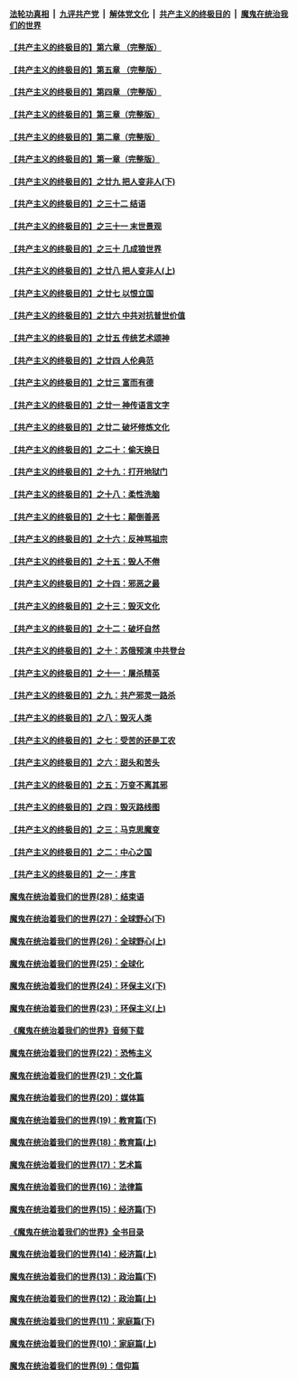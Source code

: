 ####  [法轮功真相](../../../../basic/blob/master/README.md?t=01211939) &nbsp;|&nbsp; [九评共产党](../../../../9ping.md/blob/master/README.md?t=01211939) &nbsp;|&nbsp; [解体党文化](../../../../jtdwh.md/blob/master/README.md?t=01211939)  &nbsp;|&nbsp; [共产主义的终极目的](../../../../gczydzjmd.md/blob/master/README.md?t=01211939) &nbsp;|&nbsp; [魔鬼在统治我们的世界](../../../../mgztzwmdsj.md/blob/master/README.md?t=01211939) 

#### [【共产主义的终极目的】第六章 （完整版）](../pages/nsc422/n11428913.md?t=01211939) 

#### [【共产主义的终极目的】第五章 （完整版）](../pages/nsc422/n11428912.md?t=01211939) 

#### [【共产主义的终极目的】第四章 （完整版）](../pages/nsc422/n11428907.md?t=01211939) 

#### [【共产主义的终极目的】第三章（完整版）](../pages/nsc422/n11428848.md?t=01211939) 

#### [【共产主义的终极目的】第二章（完整版）](../pages/nsc422/n11428831.md?t=01211939) 

#### [【共产主义的终极目的】第一章（完整版）](../pages/nsc422/n11417651.md?t=01211939) 

#### [【共产主义的终极目的】之廿九 把人变非人(下)](../pages/nsc422/n11344140.md?t=01211939) 

#### [【共产主义的终极目的】之三十二 结语](../pages/nsc422/n11360535.md?t=01211939) 

#### [【共产主义的终极目的】之三十一 末世景观](../pages/nsc422/n11351129.md?t=01211939) 

#### [【共产主义的终极目的】之三十 几成狼世界](../pages/nsc422/n11348280.md?t=01211939) 

#### [【共产主义的终极目的】之廿八 把人变非人(上)](../pages/nsc422/n11340492.md?t=01211939) 

#### [【共产主义的终极目的】之廿七 以恨立国](../pages/nsc422/n11336944.md?t=01211939) 

#### [【共产主义的终极目的】之廿六 中共对抗普世价值](../pages/nsc422/n11324785.md?t=01211939) 

#### [【共产主义的终极目的】之廿五 传统艺术颂神](../pages/nsc422/n11296396.md?t=01211939) 

#### [【共产主义的终极目的】之廿四 人伦典范](../pages/nsc422/n11296397.md?t=01211939) 

#### [【共产主义的终极目的】之廿三 富而有德](../pages/nsc422/n11283598.md?t=01211939) 

#### [【共产主义的终极目的】之廿一 神传语言文字](../pages/nsc422/n11263265.md?t=01211939) 

#### [【共产主义的终极目的】之廿二 破坏修炼文化](../pages/nsc422/n11245728.md?t=01211939) 

#### [【共产主义的终极目的】之二十：偷天换日](../pages/nsc422/n11238846.md?t=01211939) 

#### [【共产主义的终极目的】之十九：打开地狱门](../pages/nsc422/n11206376.md?t=01211939) 

#### [【共产主义的终极目的】之十八：柔性洗脑](../pages/nsc422/n11199994.md?t=01211939) 

#### [【共产主义的终极目的】之十七：颠倒善恶](../pages/nsc422/n11179782.md?t=01211939) 

#### [【共产主义的终极目的】之十六：反神骂祖宗](../pages/nsc422/n11166798.md?t=01211939) 

#### [【共产主义的终极目的】之十五：毁人不倦](../pages/nsc422/n11166792.md?t=01211939) 

#### [【共产主义的终极目的】之十四：邪恶之最](../pages/nsc422/n11150249.md?t=01211939) 

#### [【共产主义的终极目的】之十三：毁灭文化](../pages/nsc422/n11135227.md?t=01211939) 

#### [【共产主义的终极目的】之十二：破坏自然](../pages/nsc422/n11135214.md?t=01211939) 

#### [【共产主义的终极目的】之十：苏俄预演 中共登台](../pages/nsc422/n11118424.md?t=01211939) 

#### [【共产主义的终极目的】之十一：屠杀精英](../pages/nsc422/n11118442.md?t=01211939) 

#### [【共产主义的终极目的】之九：共产邪灵一路杀](../pages/nsc422/n11114139.md?t=01211939) 

#### [【共产主义的终极目的】之八：毁灭人类](../pages/nsc422/n11108503.md?t=01211939) 

#### [【共产主义的终极目的】之七：受苦的还是工农](../pages/nsc422/n11101809.md?t=01211939) 

#### [【共产主义的终极目的】之六：甜头和苦头](../pages/nsc422/n11096971.md?t=01211939) 

#### [【共产主义的终极目的】之五：万变不离其邪](../pages/nsc422/n11091285.md?t=01211939) 

#### [【共产主义的终极目的】之四：毁灭路线图](../pages/nsc422/n11086284.md?t=01211939) 

#### [【共产主义的终极目的】之三：马克思魔变](../pages/nsc422/n11061941.md?t=01211939) 

#### [【共产主义的终极目的】之二：中心之国](../pages/nsc422/n11047728.md?t=01211939) 

#### [【共产主义的终极目的】之一：序言](../pages/nsc422/n11086077.md?t=01211939) 

#### [魔鬼在统治着我们的世界(28)：结束语](../pages/nsc422/n10936246.md?t=01211939) 

#### [魔鬼在统治着我们的世界(27)：全球野心(下)](../pages/nsc422/n10928319.md?t=01211939) 

#### [魔鬼在统治着我们的世界(26)：全球野心(上)](../pages/nsc422/n10900318.md?t=01211939) 

#### [魔鬼在统治着我们的世界(25)：全球化](../pages/nsc422/n10788205.md?t=01211939) 

#### [魔鬼在统治着我们的世界(24)：环保主义(下)](../pages/nsc422/n10695307.md?t=01211939) 

#### [魔鬼在统治着我们的世界(23)：环保主义(上)](../pages/nsc422/n10688613.md?t=01211939) 

#### [《魔鬼在统治着我们的世界》音频下载](../pages/nsc422/n10635553.md?t=01211939) 

#### [魔鬼在统治着我们的世界(22)：恐怖主义](../pages/nsc422/n10614727.md?t=01211939) 

#### [魔鬼在统治着我们的世界(21)：文化篇](../pages/nsc422/n10597706.md?t=01211939) 

#### [魔鬼在统治着我们的世界(20)：媒体篇](../pages/nsc422/n10586579.md?t=01211939) 

#### [魔鬼在统治着我们的世界(19)：教育篇(下)](../pages/nsc422/n10564808.md?t=01211939) 

#### [魔鬼在统治着我们的世界(18)：教育篇(上)](../pages/nsc422/n10526970.md?t=01211939) 

#### [魔鬼在统治着我们的世界(17)：艺术篇](../pages/nsc422/n10499093.md?t=01211939) 

#### [魔鬼在统治着我们的世界(16)：法律篇](../pages/nsc422/n10485969.md?t=01211939) 

#### [魔鬼在统治着我们的世界(15)：经济篇(下)](../pages/nsc422/n10469975.md?t=01211939) 

#### [《魔鬼在统治着我们的世界》全书目录](../pages/nsc422/n10464261.md?t=01211939) 

#### [魔鬼在统治着我们的世界(14)：经济篇(上)](../pages/nsc422/n10457370.md?t=01211939) 

#### [魔鬼在统治着我们的世界(13)：政治篇(下)](../pages/nsc422/n10448270.md?t=01211939) 

#### [魔鬼在统治着我们的世界(12)：政治篇(上)](../pages/nsc422/n10444576.md?t=01211939) 

#### [魔鬼在统治着我们的世界(11)：家庭篇(下)](../pages/nsc422/n10440961.md?t=01211939) 

#### [魔鬼在统治着我们的世界(10)：家庭篇(上)](../pages/nsc422/n10435448.md?t=01211939) 

#### [魔鬼在统治着我们的世界(9)：信仰篇](../pages/nsc422/n10432159.md?t=01211939) 

